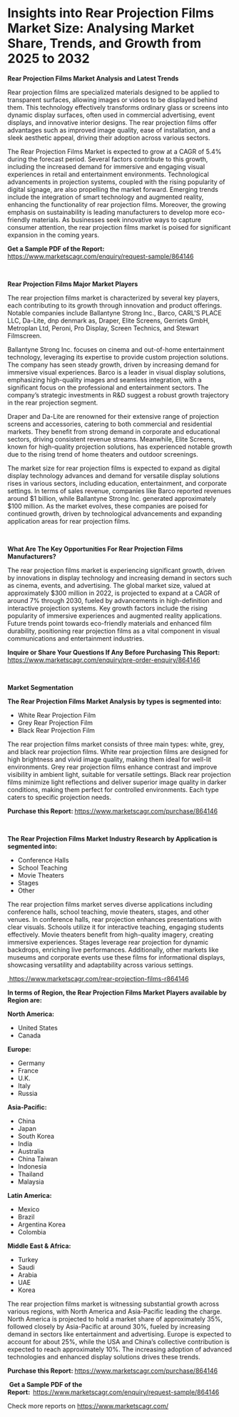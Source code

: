 <p><h1>Insights into Rear Projection Films Market Size: Analysing Market Share, Trends, and Growth from 2025 to 2032</h1></p><p><strong>Rear Projection Films Market Analysis and Latest Trends</strong></p>
<p><p>Rear projection films are specialized materials designed to be applied to transparent surfaces, allowing images or videos to be displayed behind them. This technology effectively transforms ordinary glass or screens into dynamic display surfaces, often used in commercial advertising, event displays, and innovative interior designs. The rear projection films offer advantages such as improved image quality, ease of installation, and a sleek aesthetic appeal, driving their adoption across various sectors.</p><p>The Rear Projection Films Market is expected to grow at a CAGR of 5.4% during the forecast period. Several factors contribute to this growth, including the increased demand for immersive and engaging visual experiences in retail and entertainment environments. Technological advancements in projection systems, coupled with the rising popularity of digital signage, are also propelling the market forward. Emerging trends include the integration of smart technology and augmented reality, enhancing the functionality of rear projection films. Moreover, the growing emphasis on sustainability is leading manufacturers to develop more eco-friendly materials. As businesses seek innovative ways to capture consumer attention, the rear projection films market is poised for significant expansion in the coming years.</p></p>
<p><strong>Get a Sample PDF of the Report:&nbsp;</strong> <a href="https://www.marketscagr.com/enquiry/request-sample/864146?utm_campaign=2529&utm_medium=2&utm_source=Github&utm_content=ia&utm_term=05042025&utm_id=rear-projection-films">https://www.marketscagr.com/enquiry/request-sample/864146</a></p>
<p>&nbsp;</p>
<p><strong>Rear Projection Films Major Market Players</strong></p>
<p><p>The rear projection films market is characterized by several key players, each contributing to its growth through innovation and product offerings. Notable companies include Ballantyne Strong Inc., Barco, CARL'S PLACE LLC, Da-Lite, dnp denmark as, Draper, Elite Screens, Gerriets GmbH, Metroplan Ltd, Peroni, Pro Display, Screen Technics, and Stewart Filmscreen. </p><p>Ballantyne Strong Inc. focuses on cinema and out-of-home entertainment technology, leveraging its expertise to provide custom projection solutions. The company has seen steady growth, driven by increasing demand for immersive visual experiences. Barco is a leader in visual display solutions, emphasizing high-quality images and seamless integration, with a significant focus on the professional and entertainment sectors. The company’s strategic investments in R&D suggest a robust growth trajectory in the rear projection segment. </p><p>Draper and Da-Lite are renowned for their extensive range of projection screens and accessories, catering to both commercial and residential markets. They benefit from strong demand in corporate and educational sectors, driving consistent revenue streams. Meanwhile, Elite Screens, known for high-quality projection solutions, has experienced notable growth due to the rising trend of home theaters and outdoor screenings.</p><p>The market size for rear projection films is expected to expand as digital display technology advances and demand for versatile display solutions rises in various sectors, including education, entertainment, and corporate settings. In terms of sales revenue, companies like Barco reported revenues around $1 billion, while Ballantyne Strong Inc. generated approximately $100 million. As the market evolves, these companies are poised for continued growth, driven by technological advancements and expanding application areas for rear projection films.</p></p>
<p>&nbsp;</p>
<p><strong>What Are The Key Opportunities For Rear Projection Films Manufacturers?</strong></p>
<p><p>The rear projection films market is experiencing significant growth, driven by innovations in display technology and increasing demand in sectors such as cinema, events, and advertising. The global market size, valued at approximately $300 million in 2022, is projected to expand at a CAGR of around 7% through 2030, fueled by advancements in high-definition and interactive projection systems. Key growth factors include the rising popularity of immersive experiences and augmented reality applications. Future trends point towards eco-friendly materials and enhanced film durability, positioning rear projection films as a vital component in visual communications and entertainment industries.</p></p>
<p><strong>Inquire or Share Your Questions If Any Before Purchasing This Report:</strong> <a href="https://www.marketscagr.com/enquiry/pre-order-enquiry/864146?utm_campaign=2529&utm_medium=2&utm_source=Github&utm_content=ia&utm_term=05042025&utm_id=rear-projection-films">https://www.marketscagr.com/enquiry/pre-order-enquiry/864146</a></p>
<p>&nbsp;</p>
<p><strong>Market Segmentation</strong></p>
<p><strong>The Rear Projection Films Market Analysis by types is segmented into:</strong></p>
<p><ul><li>White Rear Projection Film</li><li>Grey Rear Projection Film</li><li>Black Rear Projection Film</li></ul></p>
<p><p>The rear projection films market consists of three main types: white, grey, and black rear projection films. White rear projection films are designed for high brightness and vivid image quality, making them ideal for well-lit environments. Grey rear projection films enhance contrast and improve visibility in ambient light, suitable for versatile settings. Black rear projection films minimize light reflections and deliver superior image quality in darker conditions, making them perfect for controlled environments. Each type caters to specific projection needs.</p></p>
<p><strong>Purchase this Report:&nbsp;</strong><a href="https://www.marketscagr.com/purchase/864146?utm_campaign=2529&utm_medium=2&utm_source=Github&utm_content=ia&utm_term=05042025&utm_id=rear-projection-films">https://www.marketscagr.com/purchase/864146</a></p>
<p>&nbsp;</p>
<p><strong>The Rear Projection Films Market Industry Research by Application is segmented into:</strong></p>
<p><ul><li>Conference Halls</li><li>School Teaching</li><li>Movie Theaters</li><li>Stages</li><li>Other</li></ul></p>
<p><p>The rear projection films market serves diverse applications including conference halls, school teaching, movie theaters, stages, and other venues. In conference halls, rear projection enhances presentations with clear visuals. Schools utilize it for interactive teaching, engaging students effectively. Movie theaters benefit from high-quality imagery, creating immersive experiences. Stages leverage rear projection for dynamic backdrops, enriching live performances. Additionally, other markets like museums and corporate events use these films for informational displays, showcasing versatility and adaptability across various settings.</p></p>
<p><a href="https://www.marketscagr.com/rear-projection-films-r864146?utm_campaign=2529&utm_medium=2&utm_source=Github&utm_content=ia&utm_term=05042025&utm_id=rear-projection-films">&nbsp;https://www.marketscagr.com/rear-projection-films-r864146</a></p>
<p><strong>In terms of Region, the Rear Projection Films Market Players available by Region are:</strong></p>
<p>
    <p> <strong> North America: </strong>
        <ul>
            <li>United States</li>
            <li>Canada</li>
        </ul>
        </p> 
    <p> <strong> Europe: </strong>
        <ul>
            <li>Germany</li>
            <li>France</li>
            <li>U.K.</li>
            <li>Italy</li>
            <li>Russia</li>
        </ul>
        </p> 
    <p> <strong> Asia-Pacific: </strong>
        <ul>
            <li>China</li>
            <li>Japan</li>
            <li>South Korea</li>
            <li>India</li>
            <li>Australia</li>
            <li>China Taiwan</li>
            <li>Indonesia</li>
            <li>Thailand</li>
            <li>Malaysia</li>
        </ul>
        </p> 
    <p> <strong> Latin America: </strong>
        <ul>
            <li>Mexico</li>
            <li>Brazil</li>
            <li>Argentina Korea</li>
            <li>Colombia</li>
        </ul>
        </p> 
    <p> <strong> Middle East & Africa: </strong>
        <ul>
            <li>Turkey</li>
            <li>Saudi</li>
            <li>Arabia</li>
            <li>UAE</li>
            <li>Korea</li>
        </ul>
    </p>
    </p>
<p><p>The rear projection films market is witnessing substantial growth across various regions, with North America and Asia-Pacific leading the charge. North America is projected to hold a market share of approximately 35%, followed closely by Asia-Pacific at around 30%, fueled by increasing demand in sectors like entertainment and advertising. Europe is expected to account for about 25%, while the USA and China’s collective contribution is expected to reach approximately 10%. The increasing adoption of advanced technologies and enhanced display solutions drives these trends.</p></p>
<p><strong>Purchase this Report: </strong><a href="https://www.marketscagr.com/purchase/864146?utm_campaign=2529&utm_medium=2&utm_source=Github&utm_content=ia&utm_term=05042025&utm_id=rear-projection-films">https://www.marketscagr.com/purchase/864146</a></p>
<p>&nbsp;<strong>Get a Sample PDF of the Report:&nbsp;&nbsp;</strong><a href="https://www.marketscagr.com/enquiry/request-sample/864146?utm_campaign=2529&utm_medium=2&utm_source=Github&utm_content=ia&utm_term=05042025&utm_id=rear-projection-films">https://www.marketscagr.com/enquiry/request-sample/864146</a></p>
<p><strong></strong></p>
<p>Check more reports on <a href="https://www.marketscagr.com/?utm_campaign=2529&utm_medium=2&utm_source=Github&utm_content=ia&utm_term=05042025&utm_id=rear-projection-films">https://www.marketscagr.com/</a></p>